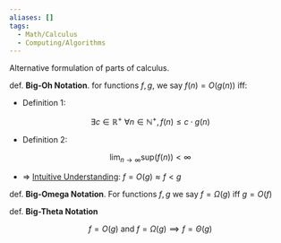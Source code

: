 ```yaml
---
aliases: []
tags:
  - Math/Calculus
  - Computing/Algorithms
---
```

Alternative formulation of parts of calculus.

def. **Big-Oh Notation**. for functions $f,g$, we say $f(n)=O(g(n))$ iff:
- Definition 1:

$$
 \exists c\in \mathbb{R}^+ ~\forall n \in \mathbb{N}^+, f(n) \leq c \cdot g(n)
$$

- Definition 2:

$$
\lim_{ n \to \infty } \text{sup}(f(n)) < \infty 
$$

- ⇒ <u>Intuitive Understanding</u>: $f=O(g) \approx f < g$

def. **Big-Omega Notation**. For functions $f,g$ we say $f=\Omega(g)$ iff $g=O(f)$

def. **Big-Theta Notation**

$$
f=O(g) \text{ and }f=\Omega(g) \implies f= \Theta(g)
$$

